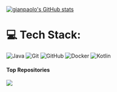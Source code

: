 [![gianpaolo's GitHub stats](https://github-readme-stats.vercel.app/api?username=gianpaolof)](https://github.com/gianpaolof/github-readme-stats)

# 💻 Tech Stack:
 ![Java](https://img.shields.io/badge/java-%23ED8B00.svg?style=plastic&logo=openjdk&logoColor=white) ![Git](https://img.shields.io/badge/git-%23F05033.svg?style=plastic&logo=git&logoColor=white) ![GitHub](https://img.shields.io/badge/github-%23121011.svg?style=plastic&logo=github&logoColor=white) ![Docker](https://img.shields.io/badge/docker-%230db7ed.svg?style=plastic&logo=docker&logoColor=white) ![Kotlin](https://img.shields.io/badge/Kotlin-B125EA?style=plastic&logo=kotlin&logoColor=white)
<br/>


#### Top Repositories

<a href="https://github.com/gianpaolof/gianpaolof.github.io">
  <img align="center" src="https://github-readme-stats.vercel.app/api/pin/?username=gianpaolof&repo=gianpaolof.github.io&theme=buefy" />
</a>
